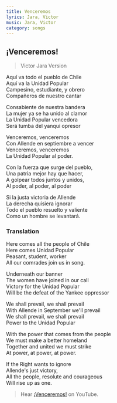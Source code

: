 ```yaml
---
title: Venceremos
lyrics: Jara, Victor
music: Jara, Victor
category: songs
---
```


## &iexcl;Venceremos!

> Victor Jara Version

Aquí va todo el pueblo de Chile  
Aquí va la Unidad Popular   
Campesino, estudiante, y obrero  
Compañeros de nuestro cantar

Consabiente de nuestra bandera  
La mujer ya se ha unido al clamor  
La Unidad Popular vencedora  
Será tumba del yanqui opresor

Venceremos, venceremos  
Con Allende en septiembre a vencer  
Venceremos, venceremos  
La Unidad Popular al poder.

Con la fuerza que surge del pueblo,  
Una patria mejor hay que hacer,  
A golpear todos juntos y unidos,  
Al poder, al poder, al poder

Si la justa victoria de Allende  
La derecha quisiera ignorar  
Todo el pueblo resuelto y valiente  
Como un hombre se levantará.

### Translation

Here comes all the people of Chile  
Here comes Unidad Popular  
Peasant, student, worker  
All our comrades join us in song.

Underneath our banner  
The women have joined in our call  
Victory for the Unidad Popular  
Will be the defeat of the Yankee oppressor

We shall prevail, we shall prevail  
With Allende in September we'll prevail  
We shall prevail, we shall prevail  
Power to the Unidad Popular

With the power that comes from the people  
We must make a better homeland  
Together and united we must strike  
At power, at power, at power.

If the Right wants to ignore  
Allende's just victory,  
All the people, resolute and courageous  
Will rise up as one.

> Hear [&iexcl;Venceremos!](https://duckduckgo.com/?q=venceremos&t=peppermint&iax=videos&ia=videos&iai=uGazscDbUkI) on YouTube.
